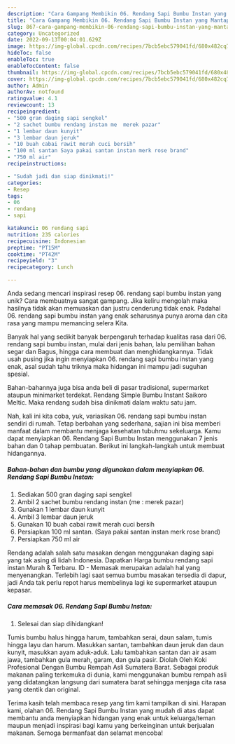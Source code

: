 ```yaml
---
description: "Cara Gampang Membikin 06. Rendang Sapi Bumbu Instan yang Mantap"
title: "Cara Gampang Membikin 06. Rendang Sapi Bumbu Instan yang Mantap"
slug: 867-cara-gampang-membikin-06-rendang-sapi-bumbu-instan-yang-mantap
category: Uncategorized
date: 2022-09-13T00:04:01.629Z
image: https://img-global.cpcdn.com/recipes/7bcb5ebc579041fd/680x482cq70/06-rendang-sapi-bumbu-instan-foto-resep-utama.jpg
hideToc: false
enableToc: true
enableTocContent: false
thumbnail: https://img-global.cpcdn.com/recipes/7bcb5ebc579041fd/680x482cq70/06-rendang-sapi-bumbu-instan-foto-resep-utama.jpg
cover: https://img-global.cpcdn.com/recipes/7bcb5ebc579041fd/680x482cq70/06-rendang-sapi-bumbu-instan-foto-resep-utama.jpg
author: Admin
authorAv: notfound
ratingvalue: 4.1
reviewcount: 13
recipeingredient:
- "500 gran daging sapi sengkel"
- "2 sachet bumbu rendang instan me  merek pazar"
- "1 lembar daun kunyit"
- "3 lembar daun jeruk"
- "10 buah cabai rawit merah cuci bersih"
- "100 ml santan Saya pakai santan instan merk rose brand"
- "750 ml air"
recipeinstructions:

- "Sudah jadi dan siap dinikmati!"
categories:
- Resep
tags:
- 06
- rendang
- sapi

katakunci: 06 rendang sapi 
nutrition: 235 calories
recipecuisine: Indonesian
preptime: "PT15M"
cooktime: "PT42M"
recipeyield: "3"
recipecategory: Lunch

---
```





Anda sedang mencari inspirasi resep 06. rendang sapi bumbu instan yang unik? Cara membuatnya sangat gampang. Jika keliru mengolah maka hasilnya tidak akan memuaskan dan justru cenderung tidak enak. Padahal 06. rendang sapi bumbu instan yang enak seharusnya punya aroma dan cita rasa yang mampu memancing selera Kita.





Banyak hal yang sedikit banyak berpengaruh terhadap kualitas rasa dari 06. rendang sapi bumbu instan, mulai dari jenis bahan, lalu pemilihan bahan segar dan Bagus, hingga cara membuat dan menghidangkannya. Tidak usah pusing jika ingin menyiapkan 06. rendang sapi bumbu instan yang enak,      asal sudah tahu triknya maka hidangan ini mampu jadi suguhan spesial.














Bahan-bahannya juga bisa anda beli di pasar tradisional, supermarket ataupun minimarket terdekat. Rendang Simple Bumbu Instant Saikoro Meltic. Maka rendang sudah bisa dinikmati dalam waktu satu jam.






Nah, kali ini kita coba, yuk, variasikan 06. rendang sapi bumbu instan sendiri di rumah. Tetap berbahan yang sederhana, sajian ini bisa memberi manfaat dalam membantu menjaga kesehatan tubuhmu sekeluarga. Kamu dapat menyiapkan 06. Rendang Sapi Bumbu Instan menggunakan 7 jenis bahan dan 0 tahap pembuatan. Berikut ini langkah-langkah untuk membuat hidangannya.

<!--inarticleads1-->

##### Bahan-bahan dan bumbu yang digunakan dalam menyiapkan 06. Rendang Sapi Bumbu Instan:

1. Sediakan 500 gran daging sapi sengkel
1. Ambil 2 sachet bumbu rendang instan (me : merek pazar)
1. Gunakan 1 lembar daun kunyit
1. Ambil 3 lembar daun jeruk
1. Gunakan 10 buah cabai rawit merah cuci bersih
1. Persiapkan 100 ml santan. (Saya pakai santan instan merk rose brand)
1. Persiapkan 750 ml air


Rendang adalah salah satu masakan dengan menggunakan daging sapi yang tak asing di lidah Indonesia. Dapatkan Harga bumbu rendang sapi instan Murah &amp; Terbaru. ID - Memasak merupakan adalah hal yang menyenangkan. Terlebih lagi saat semua bumbu masakan tersedia di dapur, jadi Anda tak perlu repot harus membelinya lagi ke supermarket ataupun kepasar. 

<!--inarticleads2-->

##### Cara memasak 06. Rendang Sapi Bumbu Instan:


1. Selesai dan siap dihidangkan!

Tumis bumbu halus hingga harum, tambahkan serai, daun salam, tumis hingga layu dan harum. Masukkan santan, tambahkan daun jeruk dan daun kunyit, masukkan ayam aduk-aduk. Lalu tambahkan santan dan air asam jawa, tambahkan gula merah, garam, dan gula pasir. Diolah Oleh Koki Profesional Dengan Bumbu Rempah Asli Sumatera Barat. Sebagai produk makanan paling terkemuka di dunia, kami menggunakan bumbu rempah asli yang didatangkan langsung dari sumatera barat sehingga menjaga cita rasa yang otentik dan original. 

Terima kasih telah membaca resep yang tim kami tampilkan di sini. Harapan kami, olahan 06. Rendang Sapi Bumbu Instan yang mudah di atas dapat membantu anda menyiapkan hidangan yang enak untuk keluarga/teman maupun menjadi inspirasi bagi kamu yang berkeinginan untuk berjualan makanan. Semoga bermanfaat dan selamat mencoba!
